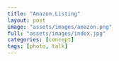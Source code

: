 ```yaml
---
title: "Amazon.Listing"
layout: post
image: "assets/images/amazon.png"
full: "assets/images/index.jpg"
categories: [concept]
tags: [photo, talk]
---
```

